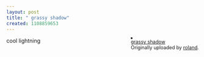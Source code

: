 ```yaml
---
layout: post
title: " grassy shadow"
created: 1108859653
---
```

<div style="float: right; margin-left: 10px; margin-bottom: 10px;">
 <a href="http://www.flickr.com/photos/roland/5079388/" title="photo sharing"><img src="http://photos3.flickr.com/5079388_ef81cf21c3_m.jpg" alt="" style="border: solid 2px #000000;" /></a>
 <br />
 <span style="font-size: 0.9em; margin-top: 0px;">
  <a href="http://www.flickr.com/photos/roland/5079388/">grassy shadow</a>
  <br />
  Originally uploaded by <a href="http://www.flickr.com/people/roland/">roland</a>.
 </span>
</div>
cool lightning
<br clear="all" />

